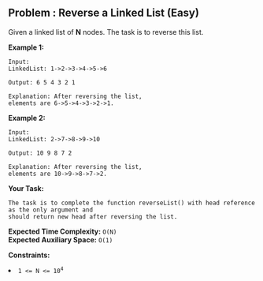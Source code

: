## Problem : Reverse a Linked List (Easy)
Given a linked list of **N** nodes. The task is to reverse this list.

**Example 1:**
```
Input:
LinkedList: 1->2->3->4->5->6

Output: 6 5 4 3 2 1

Explanation: After reversing the list, 
elements are 6->5->4->3->2->1.
```

**Example 2:**
```
Input:
LinkedList: 2->7->8->9->10

Output: 10 9 8 7 2

Explanation: After reversing the list,
elements are 10->9->8->7->2.
```

**Your Task:**
```
The task is to complete the function reverseList() with head reference as the only argument and 
should return new head after reversing the list.
```

**Expected Time Complexity:** ```O(N)```<br>
**Expected Auxiliary Space:** ```O(1)```

**Constraints:**
<li><code>1 <= N <= 10<sup>4</sup></code></li>



